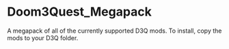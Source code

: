 # Doom3Quest_Megapack
A megapack of all of the currently supported D3Q mods.
To install, copy the mods to your D3Q folder.
